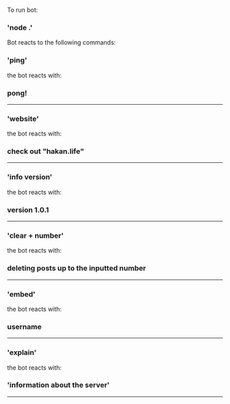 To run bot:
### 'node .'

Bot reacts to the following commands:

### 'ping'
the bot reacts with: 
### pong!
--------------------
### 'website'
the bot reacts with: 
### check out "hakan.life"
--------------------
### 'info version'
the bot reacts with: 
### version 1.0.1
--------------------
### 'clear + number'
the bot reacts with: 
### deleting posts up to the inputted number
--------------------
### 'embed'
the bot reacts with: 
### username
--------------------
### 'explain'
the bot reacts with: 
### 'information about the server'
--------------------
